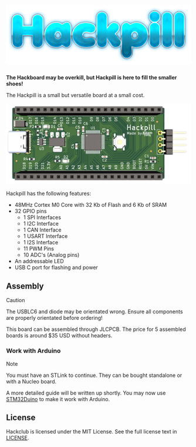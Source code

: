 # ![Title Saying Hackpill](https://raw.githubusercontent.com/AdamTuraj/hackpill/main/Images/logo.png)

**The Hackboard may be overkill, but Hackpill is here to fill the smaller shoes!**

The Hackpill is a small but versatile board at a small cost.

![A 3d view of the hackpill](https://raw.githubusercontent.com/AdamTuraj/hackpill/main/Images/3D_View.png)

Hackpill has the following features:

- 48MHz Cortex M0 Core with 32 Kb of Flash and 6 Kb of SRAM
- 32 GPIO pins
  - 1 SPI Interfaces
  - 1 I2C Interface
  - 1 CAN Interface
  - 1 USART Interface
  - 1 I2S Interface
  - 11 PWM Pins
  - 10 ADC's (Analog pins)
- An addressable LED
- USB C port for flashing and power

## Assembly

> [!CAUTION]
> The USBLC6 and diode may be orientated wrong. Ensure all components are properly orientated before ordering!

This board can be assembled through JLCPCB. The price for 5 assembled boards is around $35 USD without headers.

### Work with Arduino

> [!NOTE]
> You must have an STLink to continue. They can be bought standalone or with a Nucleo board.

A more detailed guide will be written up shortly. You may now use [STM32Duino](https://github.com/stm32duino/Arduino_Core_STM32) to make it work with Arduino.

## License

Hackclub is licensed under the MIT License. See the full license text in [LICENSE](LICENSE).
